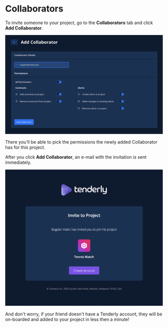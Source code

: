# Collaborators

To invite someone to your project, go to the **Collaborators** tab and click **Add Collaborator**.

![](../.gitbook/assets/image%20%2839%29.png)

There you'll be able to pick the permissions the newly added Collaborator has for this project.

After you click **Add Collaborator**, an e-mail with the invitation is sent immediately.

![](../.gitbook/assets/image%20%2814%29.png)

And don't worry, if your friend doesn't have a Tenderly account, they will be on-boarded and added to your project in less then a minute!

